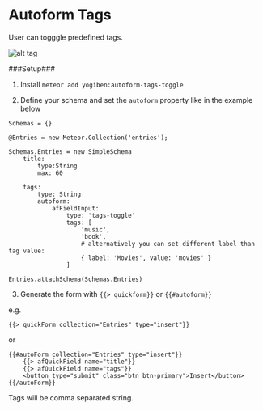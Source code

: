 Autoform Tags
============

User can togggle predefined tags.

![alt tag](https://raw.githubusercontent.com/yogiben/meteor-autoform-tags-toggle/master/readme/screenshot1.png)

###Setup###
1) Install `meteor add yogiben:autoform-tags-toggle`

2) Define your schema and set the `autoform` property like in the example below
```
Schemas = {}

@Entries = new Meteor.Collection('entries');

Schemas.Entries = new SimpleSchema
	title:
		type:String
		max: 60
		
	tags:
		type: String
		autoform:
			afFieldInput:
				type: 'tags-toggle'
				tags: [
					'music',
					'book',
					# alternatively you can set different label than tag value:
					{ label: 'Movies', value: 'movies' }
				]

Entries.attachSchema(Schemas.Entries)
```

3) Generate the form with `{{> quickform}}` or `{{#autoform}}`

e.g.
```
{{> quickForm collection="Entries" type="insert"}}
```

or

```
{{#autoForm collection="Entries" type="insert"}}
    {{> afQuickField name="title"}}
    {{> afQuickField name="tags"}}
    <button type="submit" class="btn btn-primary">Insert</button>
{{/autoForm}}
```

Tags will be comma separated string.
